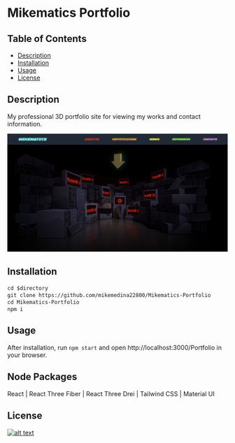 # Mikematics Portfolio
## Table of Contents
- [Description](#description)
- [Installation](#installation)
- [Usage](#usage)
- [License](#license)

## Description
My professional 3D portfolio site for viewing my works and contact information.

[![](./public/screenshot.png)](https://mikematics22800.github.io/Portfolio)

## Installation
```
cd $directory
git clone https://github.com/mikemedina22800/Mikematics-Portfolio
cd Mikematics-Portfolio
npm i 
```
## Usage
After installation, run `npm start` and open http://localhost:3000/Portfolio in your browser.

## Node Packages
React | React Three Fiber | React Three Drei | Tailwind CSS | Material UI 

## License
[![alt text](https://img.shields.io/badge/License-ISC-blue.svg)](https://opensource.org/licenses/ISC)
